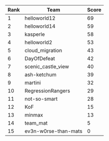 | Rank | Team | Score |
| --- | --- | --- |
|1|helloworld12|69|
|2|helloworld14|59|
|3|kasperle|58|
|4|helloworld2|53|
|5|cloud_migration|43|
|6|DayOfDefeat|42|
|7|scenic_castle_view|40|
|8|ash-ketchum|39|
|9|martini|32|
|10|RegressionRangers|29|
|11|not-so-smart|28|
|12|KoF|15|
|13|minmax|13|
|14|team_mat|5|
|15|ev3n-w0rse-than-mats|0|
